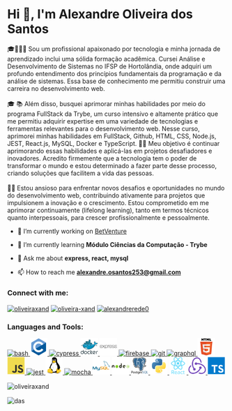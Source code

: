 <h1>Hi 👋, I'm Alexandre Oliveira dos Santos</h1>
🎓👨🏾‍💻 Sou um profissional apaixonado por tecnologia e minha jornada de aprendizado inclui uma sólida formação acadêmica. Cursei Análise e Desenvolvimento de Sistemas no IFSP de Hortolândia, onde adquiri um profundo entendimento dos princípios fundamentais da programação e da análise de sistemas. Essa base de conhecimento me permitiu construir uma carreira no desenvolvimento web. <br><br>🎓 📚 Além disso, busquei aprimorar minhas habilidades por meio do programa FullStack da Trybe, um curso intensivo e altamente prático que me permitiu adquirir expertise em uma variedade de tecnologias e ferramentas relevantes para o desenvolvimento web. Nesse curso, aprimorei minhas habilidades em FullStack, Github, HTML, CSS, Node.js, JEST, React.js, MySQL, Docker e TypeScript. 🎯💡 Meu objetivo é continuar aprimorando essas habilidades e aplicá-las em projetos desafiadores e inovadores. Acredito firmemente que a tecnologia tem o poder de transformar o mundo e estou determinado a fazer parte desse processo, criando soluções que facilitem a vida das pessoas. <br><br>🚀🤓 Estou ansioso para enfrentar novos desafios e oportunidades no mundo do desenvolvimento web, contribuindo ativamente para projetos que impulsionem a inovação e o crescimento. Estou comprometido em me aprimorar continuamente (lifelong learning), tanto em termos técnicos quanto interpessoais, para crescer profissionalmente e pessoalmente.

- 🔭 I’m currently working on [BetVenture](https://github.com/oliveiraxand/betventure)

- 🌱 I’m currently learning **Módulo Ciências da Computação - Trybe**

- 💬 Ask me about **express, react, mysql**

- 📫 How to reach me **alexandre.osantos253@gmail.com**

<h3 align="left">Connect with me:</h3>
<p align="left">
<a href="https://dev.to/oliveiraxand" target="blank"><img align="center" src="https://raw.githubusercontent.com/rahuldkjain/github-profile-readme-generator/master/src/images/icons/Social/devto.svg" alt="oliveiraxand" height="30" width="40" /></a>
<a href="https://linkedin.com/in/oliveira-xand" target="blank"><img align="center" src="https://raw.githubusercontent.com/rahuldkjain/github-profile-readme-generator/master/src/images/icons/Social/linked-in-alt.svg" alt="oliveira-xand" height="30" width="40" /></a>
<a href="https://www.hackerrank.com/alexandrerede0" target="blank"><img align="center" src="https://raw.githubusercontent.com/rahuldkjain/github-profile-readme-generator/master/src/images/icons/Social/hackerrank.svg" alt="alexandrerede0" height="30" width="40" /></a>
</p>

<h3 align="left">Languages and Tools:</h3>
<p align="left"> <a href="https://www.gnu.org/software/bash/" target="_blank" rel="noreferrer"> <img src="https://www.vectorlogo.zone/logos/gnu_bash/gnu_bash-icon.svg" alt="bash" width="40" height="40"/> </a> <a href="https://www.cprogramming.com/" target="_blank" rel="noreferrer"> <img src="https://raw.githubusercontent.com/devicons/devicon/master/icons/c/c-original.svg" alt="c" width="40" height="40"/> </a> <a href="https://www.cypress.io" target="_blank" rel="noreferrer"> <img src="https://raw.githubusercontent.com/simple-icons/simple-icons/6e46ec1fc23b60c8fd0d2f2ff46db82e16dbd75f/icons/cypress.svg" alt="cypress" width="40" height="40"/> </a> <a href="https://www.docker.com/" target="_blank" rel="noreferrer"> <img src="https://raw.githubusercontent.com/devicons/devicon/master/icons/docker/docker-original-wordmark.svg" alt="docker" width="40" height="40"/> </a> <a href="https://expressjs.com" target="_blank" rel="noreferrer"> <img src="https://raw.githubusercontent.com/devicons/devicon/master/icons/express/express-original-wordmark.svg" alt="express" width="40" height="40"/> </a> <a href="https://firebase.google.com/" target="_blank" rel="noreferrer"> <img src="https://www.vectorlogo.zone/logos/firebase/firebase-icon.svg" alt="firebase" width="40" height="40"/> </a> <a href="https://git-scm.com/" target="_blank" rel="noreferrer"> <img src="https://www.vectorlogo.zone/logos/git-scm/git-scm-icon.svg" alt="git" width="40" height="40"/> </a> <a href="https://graphql.org" target="_blank" rel="noreferrer"> <img src="https://www.vectorlogo.zone/logos/graphql/graphql-icon.svg" alt="graphql" width="40" height="40"/> </a> <a href="https://www.w3.org/html/" target="_blank" rel="noreferrer"> <img src="https://raw.githubusercontent.com/devicons/devicon/master/icons/html5/html5-original-wordmark.svg" alt="html5" width="40" height="40"/> </a> <a href="https://developer.mozilla.org/en-US/docs/Web/JavaScript" target="_blank" rel="noreferrer"> <img src="https://raw.githubusercontent.com/devicons/devicon/master/icons/javascript/javascript-original.svg" alt="javascript" width="40" height="40"/> </a> <a href="https://jestjs.io" target="_blank" rel="noreferrer"> <img src="https://www.vectorlogo.zone/logos/jestjsio/jestjsio-icon.svg" alt="jest" width="40" height="40"/> </a> <a href="https://www.linux.org/" target="_blank" rel="noreferrer"> <img src="https://raw.githubusercontent.com/devicons/devicon/master/icons/linux/linux-original.svg" alt="linux" width="40" height="40"/> </a> <a href="https://mochajs.org" target="_blank" rel="noreferrer"> <img src="https://www.vectorlogo.zone/logos/mochajs/mochajs-icon.svg" alt="mocha" width="40" height="40"/> </a> <a href="https://www.mysql.com/" target="_blank" rel="noreferrer"> <img src="https://raw.githubusercontent.com/devicons/devicon/master/icons/mysql/mysql-original-wordmark.svg" alt="mysql" width="40" height="40"/> </a> <a href="https://nodejs.org" target="_blank" rel="noreferrer"> <img src="https://raw.githubusercontent.com/devicons/devicon/master/icons/nodejs/nodejs-original-wordmark.svg" alt="nodejs" width="40" height="40"/> </a> <a href="https://www.postgresql.org" target="_blank" rel="noreferrer"> <img src="https://raw.githubusercontent.com/devicons/devicon/master/icons/postgresql/postgresql-original-wordmark.svg" alt="postgresql" width="40" height="40"/> </a> <a href="https://www.python.org" target="_blank" rel="noreferrer"> <img src="https://raw.githubusercontent.com/devicons/devicon/master/icons/python/python-original.svg" alt="python" width="40" height="40"/> </a> <a href="https://reactjs.org/" target="_blank" rel="noreferrer"> <img src="https://raw.githubusercontent.com/devicons/devicon/master/icons/react/react-original-wordmark.svg" alt="react" width="40" height="40"/> </a> <a href="https://redux.js.org" target="_blank" rel="noreferrer"> <img src="https://raw.githubusercontent.com/devicons/devicon/master/icons/redux/redux-original.svg" alt="redux" width="40" height="40"/> </a> <a href="https://www.typescriptlang.org/" target="_blank" rel="noreferrer"> <img src="https://raw.githubusercontent.com/devicons/devicon/master/icons/typescript/typescript-original.svg" alt="typescript" width="40" height="40"/> </a> </p>

<p><img align="center" src="https://github-readme-stats.vercel.app/api/top-langs?username=oliveiraxand&show_icons=true&locale=en&layout=compact" alt="oliveiraxand" /></p>

<p><img align="center" src="https://github-readme-streak-stats.herokuapp.com/?user=oliveiraxand&" alt="das" /></p>
